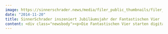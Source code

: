 ```yaml
---
image: https://sinnerschrader.news/media/filer_public_thumbnails/filer_public/d1/be/d1be7e0e-2011-4b14-a581-68cb2261a5ff/s2_teaser_fanta4_750x450_v02.jpg__480x288_q85_crop_subsampling-2_upscale.jpg
date: "2014-11-20"
title: SinnerSchrader inszeniert Jubiläumsjahr der Fantastischen Vier
content: <div class="newsbody"><p>Die Fantastischen Vier starten digital voll durch. Pünktlich zum neuen Album “Rekord” und dem 25-jährigen Bandjubiläum spendiert die Band sich und ihren Fans ein standesgemäßes digitales Zuhause.</p><p>Die neue <a href="http&#58;//diefantastischenvier.de/">diefantastischenvier.de</a> ist ein Kosmos rund um ein Vierteljahrhundert Bandgeschichte. Sie teilt sich in vier Bereiche, die Fans optisch wie inhaltlich jeweils in die Welt eines Bandmitglieds eintauchen lassen. Smudo, Thomas D, Michi Beck und And.Ypsilon haben sich dafür auf die Suche nach Erinnerungen, unveröffentlichten Videos oder Fotos aus den Anfangstagen gemacht und schufen daraus gemeinsam mit SinnerSchrader vier sehr persönliche Umgebungen.</p><p>SinnerSchrader übernahm Konzept, Design sowie Programmierung und entwickelte gemeinsam mit der Band eine Content-Strategie. Die Digitalagentur begleitete Die Fantastischen Vier über ein ganzes Jahr&#58; von einer dynamischen Landingpage zur ersten Single bis zum großen Relaunch zur Veröffentlichung des gesamten Albums.</p><p>“Wir haben eine Agentur gesucht, die kreatives Herz und technische Exzellenz zusammenbringt. SinnerSchrader war da unsere perfekte Wahl. Unser Dank gilt dem ganzen Team”, so Smudo, Die Fantastischen Vier.</p></div>
---
```


